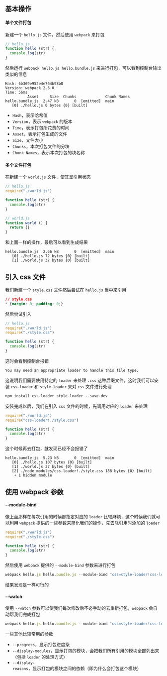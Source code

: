## 基本操作

#### 单个文件打包

新建一个 `hello.js` 文件，然后使用 `webpack` 来打包

```js
// hello.js
function hello (str) {
  console.log(str)
}
```

然后运行 `webpack hello.js hello.bundle.js` 来进行打包，可以看到控制台输出类似的信息

```
Hash: 6b369e952e4e764b98b8
Version: webpack 2.3.0
Time: 56ms
          Asset     Size  Chunks             Chunk Names
hello.bundle.js  2.47 kB       0  [emitted]  main
   [0] ./hello.js 0 bytes {0} [built]
```

* `Hash`，表示哈希值
* `Version`，表示 `webpack` 的版本
* `Time`，表示打包所花费的时间
* `Asset`，表示打包生成的文件
* `Size`，文件大小
* `Chunks`，本次打包文件的分块
* `Chunk Names`，表示本次打包的块名称


#### 多个文件打包

在新建一个 `world.js` 文件，使其呈引用状态

```js
// hello.js
require("./world.js")

function hello (str) {
  console.log(str)
}

// world.js
function world () {
  return {}
}
```

和上面一样的操作，最后可以看到生成结果

```
hello.bundle.js  2.66 kB       0  [emitted]  main
   [0] ./hello.js 72 bytes {0} [built]
   [1] ./world.js 37 bytes {0} [built]
```


## 引入 css 文件

我们新建一个 `style.css` 文件然后尝试在 `hello.js` 当中来引用

```css
// style.css
* {margin: 0; padding: 0;}
```

然后尝试引入

```js
// hello.js
require("./world.js")
require("./style.css")

function hello (str) {
  console.log(str)
}
```

这时会看到控制台报错

```
You may need an appropriate loader to handle this file type.
```

这说明我们需要使用特定的 `loader` 来处理 `.css` 这种后缀文件，这时我们可以安装 `css-loader` 和 `style-loader` 来对 `css` 文件进行处理

```js
npm install css-loader style-loader --save-dev
```

安装完成以后，我们在引入 `css` 文件的时候，先调用对应的 `loader` 来处理

```js
require("./world.js")
require("css-loader!./style.css")

function hello (str) {
  console.log(str)
}
```

这个时候再去打包，就发现已经不会报错了

```
hello.bundle.js  5.23 kB       0  [emitted]  main
   [0] ./hello.js 107 bytes {0} [built]
   [1] ./world.js 37 bytes {0} [built]
   [2] ./node_modules/css-loader!./style.css 188 bytes {0} [built]
    + 1 hidden module
```


## 使用 webpack 参数

#### --module-bind

像上面那样在每次引用的时候都指定对应的 `loader` 比较麻烦，这个时候我们就可以利用 `webpack` 提供的一些参数来简化我们的操作，先去除引用时添加的 `loader`

```js
require("./world.js")
require("./style.css")

function hello (str) {
  console.log(str)
}
```

然后使用 `webpack` 提供的 `--module-bind` 参数来进行打包

```js
webpack hello.js hello.bundle.js --module-bind "css=style-loader!css-loader"
```

结果发现是一样可行的


#### --watch

使用 `--watch` 参数可以使我们每次修改后不必手动的去重新打包，`webpack` 会自动帮我们完成打包

```js
webpack hello.js hello.bundle.js --module-bind "css=style-loader!css-loader" --watch
```

一些其他比较常用的参数

* `--progress`，显示打包进度条
* `--display-modules`，显示打包的模块，会把我们所有引用的模块全部列出来（包括 `loader` 的处理方式）
* `--display-reasons`，显示打包的模块之间的依赖（即为什么会打包这个模块）